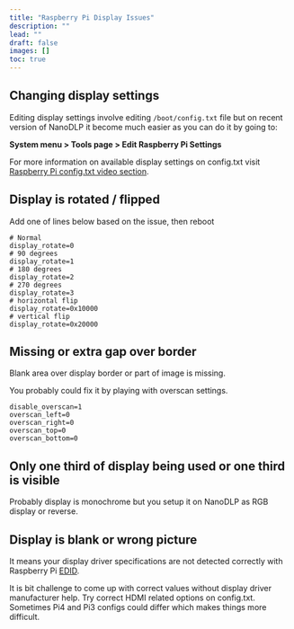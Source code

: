 ```yaml
---
title: "Raspberry Pi Display Issues"
description: ""
lead: ""
draft: false
images: []
toc: true
---
```

## Changing display settings

Editing display settings involve editing `/boot/config.txt` file but on recent version of NanoDLP it become much easier as you can do it by going to: 

**System menu > Tools page > Edit Raspberry Pi Settings**

For more information on available display settings on config.txt visit [Raspberry Pi config.txt video section](https://www.raspberrypi.org/documentation/configuration/config-txt/video.md).

## Display is rotated / flipped

Add one of lines below based on the issue, then reboot

```
# Normal
display_rotate=0
# 90 degrees
display_rotate=1
# 180 degrees
display_rotate=2
# 270 degrees
display_rotate=3
# horizontal flip
display_rotate=0x10000
# vertical flip
display_rotate=0x20000
```

## Missing or extra gap over border

Blank area over display border or part of image is missing.

You probably could fix it by playing with overscan settings.

```
disable_overscan=1
overscan_left=0
overscan_right=0
overscan_top=0
overscan_bottom=0
```

## Only one third of display being used or one third is visible

Probably display is monochrome but you setup it on NanoDLP as RGB display or reverse.

## Display is blank or wrong picture

It means your display driver specifications are not detected correctly with Raspberry Pi [EDID](https://en.wikipedia.org/wiki/Extended_Display_Identification_Data). 

It is bit challenge to come up with correct values without display driver manufacturer help. Try correct HDMI related options on config.txt. Sometimes Pi4 and Pi3 configs could differ which makes things more difficult.

